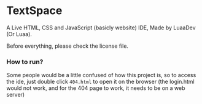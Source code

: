 # TextSpace
A Live HTML, CSS and JavaScript (basicly website) IDE, Made by LuaaDev (Or Luaa).

Before everything, please check the license file.

### How to run?
Some people would be a little confused of how this project is, so to access the ide, just double click `404.html`  to open it on the browser (the login.html would not work, and for the 404 page to work, it needs to be on a web server)